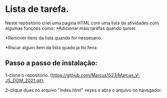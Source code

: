 # Lista de tarefa.
Neste repositorio criei uma pagina HTML com uma lista de atividades com algumas funçoes como:
*Adicionar mais tarefas quando quiser.

*Remover itens da lista quando for nessesario.

*Riscar algum item da lista quado ja foi feira


## Passo a passo de instalação:
1-clone o repositorio: (https://github.com/Marcus1523/Marcus_V-JS_DOM_2021.git);

2-clique duas no arquivo "index.html" vezes e abra o arquivo no navegador.

